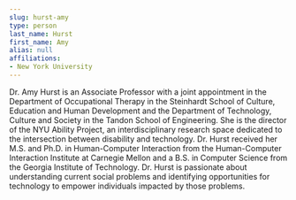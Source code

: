```yaml
---
slug: hurst-amy
type: person
last_name: Hurst
first_name: Amy
alias: null
affiliations:
- New York University
---
```


Dr. Amy Hurst is an Associate Professor with a joint appointment in the Department of Occupational Therapy in the Steinhardt School of Culture, Education and Human Development and the Department of Technology, Culture and Society in the Tandon School of Engineering. She is the director of the NYU Ability Project, an interdisciplinary research space dedicated to the intersection between disability and technology. Dr. Hurst received her M.S. and Ph.D. in Human-Computer Interaction from the Human-Computer Interaction Institute at Carnegie Mellon and a B.S. in Computer Science from the Georgia Institute of Technology. Dr. Hurst is passionate about understanding current social problems and identifying opportunities for technology to empower individuals impacted by those problems.